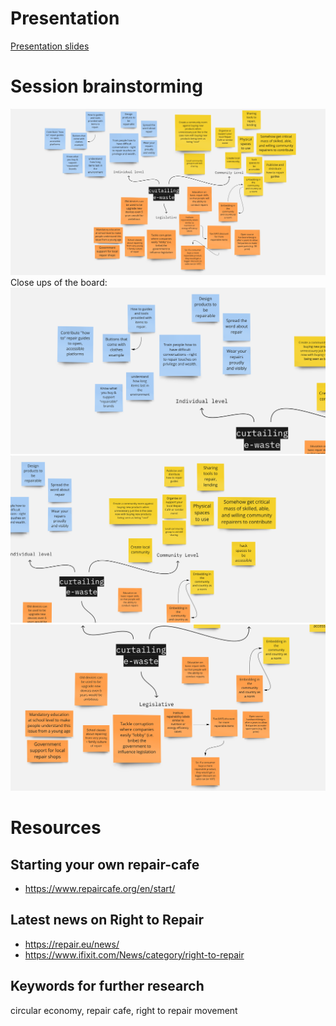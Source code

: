 # Presentation
[Presentation slides](presentation.pdf)
# Session brainstorming
![Brainstorming](brainstorming.png)
Close ups of the board:
![Actions to take at the individual level](individual.png)
![Actions to take at the community level](community.png)
![Actions to take at the legislative level](legislative.png)
# Resources
## Starting your own repair-cafe
- https://www.repaircafe.org/en/start/
## Latest news on Right to Repair
- https://repair.eu/news/
- https://www.ifixit.com/News/category/right-to-repair
## Keywords for further research
circular economy, repair cafe, right to repair movement
